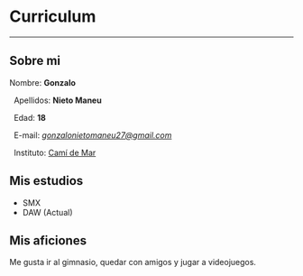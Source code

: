 # Curriculum
---
## Sobre mi
Nombre: **Gonzalo** 
 
 &nbsp; 
 Apellidos: **Nieto Maneu**
 
 &nbsp;
 Edad: **18**
 
 &nbsp;
 E-mail: *gonzalonietomaneu27@gmail.com*
 
 &nbsp;
 Instituto: [Camí de Mar](https://www.inscamidemar.cat)

## Mis estudios

* SMX 
* DAW (Actual)

## Mis aficiones

Me gusta ir al gimnasio, quedar con amigos y jugar a videojuegos.
